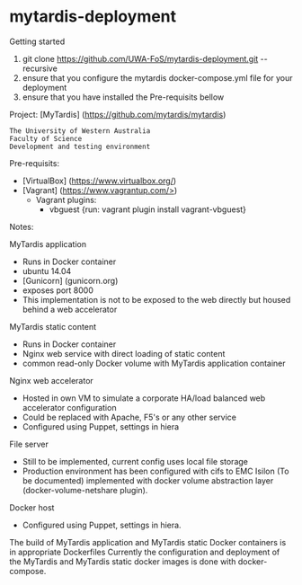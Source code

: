 # mytardis-deployment

Getting started

1. git clone https://github.com/UWA-FoS/mytardis-deployment.git --recursive
2. ensure that you configure the mytardis docker-compose.yml file for your deployment
3. ensure that you have installed the Pre-requisits bellow

Project: [MyTardis] (https://github.com/mytardis/mytardis)

```
The University of Western Australia
Faculty of Science
Development and testing environment
```

Pre-requisits:
- [VirtualBox] (https://www.virtualbox.org/)
- [Vagrant] (https://www.vagrantup.com/>)
  - Vagrant plugins:
    - vbguest {run: vagrant plugin install vagrant-vbguest}

Notes:

MyTardis application
- Runs in Docker container
- ubuntu 14.04
- [Gunicorn] (gunicorn.org)
- exposes port 8000
- This implementation is not to be exposed to the web directly but housed behind a web accelerator

MyTardis static content
- Runs in Docker container
- Nginx web service with direct loading of static content
- common read-only Docker volume with MyTardis application container

Nginx web accelerator
- Hosted in own VM to simulate a corporate HA/load balanced web accelerator configuration
- Could be replaced with Apache, F5's or any other service
- Configured using Puppet, settings in hiera

File server
- Still to be implemented, current config uses local file storage
- Production environment has been configured with cifs to EMC Isilon (To be documented) implemented with docker volume abstraction layer (docker-volume-netshare plugin).

Docker host
- Configured using Puppet, settings in hiera.

The build of MyTardis application and MyTardis static Docker containers is in appropriate Dockerfiles
Currently the configuration and deployment of the MyTardis and MyTardis static docker images is done with docker-compose.
